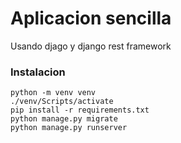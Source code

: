 # Aplicacion sencilla 

Usando djago y django rest framework

### Instalacion

```
python -m venv venv
./venv/Scripts/activate
pip install -r requirements.txt
python manage.py migrate
python manage.py runserver
```